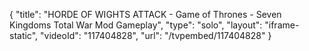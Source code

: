 {
    "title": "HORDE OF WIGHTS ATTACK - Game of Thrones - Seven Kingdoms Total War Mod Gameplay",
    "type": "solo",
    "layout": "iframe-static",
    "videoId": "117404828",
    "url": "\/tvpembed\/117404828"
}